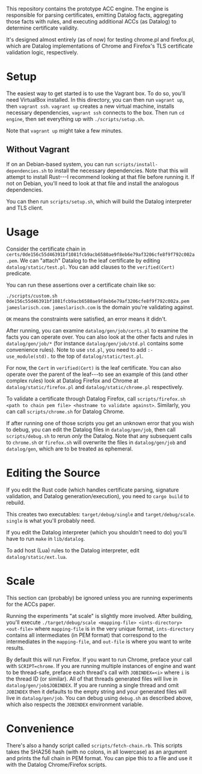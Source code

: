This repository contains the prototype ACC engine. The engine is responsible for
parsing certificates, emitting Datalog facts, aggregating those facts with
rules, and executing additional ACCs (as Datalog) to determine certificate
validity.

It's designed almost entirely (as of now) for testing chrome.pl and firefox.pl,
which are Datalog implementations of Chrome and Firefox's TLS certificate
validation logic, respectively.

# Setup

The easiest way to get started is to use the Vagrant box. To do so, you'll need
VirtualBox installed. In this directory, you can then run `vagrant up`, then
`vagrant ssh`. `vagrant up` creates a new virtual machine, installs necessary
dependencies, `vagrant ssh` connects to the box. Then run `cd engine`, then set
everything up with `./scripts/setup.sh`.

Note that `vagrant up` might take a few minutes.

## Without Vagrant

If on an Debian-based system, you can run `scripts/install-dependencies.sh` to
install the necessary dependencies. Note that this will attempt to install
Rust---I recommend looking at that file before running it. If not on Debian,
you'll need to look at that file and install the analogous dependencies.

You can then run `scripts/setup.sh`, which will build the Datalog interpreter
and TLS client.

# Usage

Consider the certificate chain in
`certs/0de156c55d46391bf1081fcb9acb6580ae9f8eb6e79af3206cfe8f9f792c002a.pem`. We
can "attach" Datalog to the leaf certificate by editing
`datalog/static/test.pl`. You can add clauses to the `verified(Cert)` predicate.

You can run these assertions over a certificate chain like so:

`./scripts/custom.sh
0de156c55d46391bf1081fcb9acb6580ae9f8eb6e79af3206cfe8f9f792c002a.pem
jameslarisch.com`. `jameslarisch.com` is the domain you're validating against.

`OK` means the constraints were satisfied, an error means it didn't.

After running, you can examine `datalog/gen/job/certs.pl` to examine the facts
you can operate over. You can also look at the other facts and rules in
`datalog/gen/job/*` (for instance `datalog/gen/job/std.pl` contains some
convenience rules). Note to use `std.pl`, you need to add `:- use_module(std).`
to the top of `datalog/static/test.pl`.

For now, the `Cert` in `verified(Cert)` is the leaf certificate. You can also
operate over the parent of the leaf---to see an example of this (and other
complex rules) look at Datalog Firefox and Chrome at `datalog/static/firefox.pl`
and `datalog/static/chrome.pl` respectively.

To validate a certificate through Datalog Firefox, call `scripts/firefox.sh
<path to chain pem file> <hostname to validate against>`. Similarly, you can
call `scripts/chrome.sh` for Datalog Chrome.

If after running one of those scripts you get an unknown error that you wish to
debug, you can edit the Datalog files in `datalog/gen/job`, then call
`scripts/debug.sh` to rerun _only_ the Datalog. Note that any subsequent calls
to `chrome.sh` or `firefox.sh` will overwrite the files in `datalog/gen/job` and
`datalog/gen`, which are to be treated as ephemeral.

# Editing the Source

If you edit the Rust code (which handles certificate parsing, signature
validation, and Datalog generation/execution), you need to `cargo build` to
rebuild.

This creates two executables: `target/debug/single` and `target/debug/scale`.
`single` is what you'll probably need.

If you edit the Datalog interpreter (which you shouldn't need to do) you'll have
to run `make` in `lib/datalog`.

To add host (Lua) rules to the Datalog interpreter, edit `datalog/static/ext.lua`.

# Scale

This section can (probably) be ignored unless you are running experiments for
the ACCs paper.

Running the experiments "at scale" is slightly more involved. After building,
you'll execute `./target/debug/scale <mapping-file> <ints-directory> <out-file>`
where `mapping-file` is in the very unique format, `ints-directory` contains all
intermediates (in PEM format) that correspond to the intermediates in the
`mapping-file`, and `out-file` is where you want to write results.

By default this will run Firefox. If you want to run Chrome, preface your
call with `SCRIPT=chrome`. If you are running multiple instances of engine and
want to be thread-safe, preface each thread's call with `JOBINDEX=<i>` where
`i` is the thread ID (or similar). All of that threads generated files will live
in `datalog/gen/job$JOBINDEX`. If you are running a single thread and omit
`JOBINDEX` then it defaults to the empty string and your generated files will
live in `datalog/gen/job`. You can debug using `debug.sh` as described above,
which also respects the `JOBINDEX` environment variable.

# Convenience

There's also a handy script called `scripts/fetch-chain.rb`. This scripts takes
the SHA256 hash (with no colons, in all lowercase) as an argument and prints the
full chain in PEM format. You can pipe this to a file and use it with the
Datalog Chrome/Firefox scripts.
